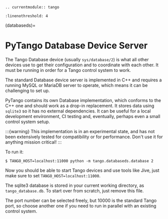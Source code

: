 ```{eval-rst}
.. currentmodule:: tango
```

```{highlight} python
:linenothreshold: 4
```

(databaseds)=

# PyTango Database Device Server

The Tango Database device (usually `sys/database/2`) is what all other
devices use to get their configuration and to coordinate with each
other. It must be running in order for a Tango control system to work.

The standard Database device server is implemented in C++ and requires
a running MySQL or MariaDB server to operate, which means it can be
challenging to set up.

PyTango contains its own Database implementation, which conforms to the
C++ one and should work as a drop-in replacement. It stores data using
`sqlite3` so it has no external dependencies. It can be useful for a
local development environment, CI testing and, eventually, perhaps
even a small control system setup.

:::{warning}
This implementation is in an experimental state, and has not
been extensively tested for compatibility or for performance.
Don't use it for anything mission critical!
:::

To run it:

```console
$ TANGO_HOST=localhost:11000 python -m tango.databaseds.database 2
```

Now you should be able to start Tango devices and use tools like Jive,
just make sure to set `TANGO_HOST=localhost:11000`.

The sqlite3 database is stored in your current working directory, as
`tango_database.db`. To start over from scratch, just remove this file.

The port number can be selected freely, but 10000 is the standard
Tango port, so choose another one if you need to run in parallel with
an existing control system.

